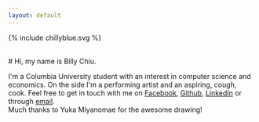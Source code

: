 ```yaml
---
layout: default
---
```


{% include chillyblue.svg %}

<br/>
<div class="center-button"><div class="center-button-text" markdown="1">
# Hi, my name is Billy Chiu.

I'm a Columbia University student with an interest in computer science and economics. On the side I'm a performing artist and an aspiring, cough, cook. Feel free to get in touch with me on [Facebook](https://www.facebook.com/billychillybluechiu), [Github](https://github.com/WilliamChiu), [LinkedIn](https://www.linkedin.com/in/william-chiu-2a192033) or through [email](mailto:william@chilly.blue).  
Much thanks to Yuka Miyanomae for the awesome drawing!
</div></div>

